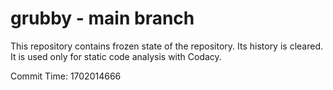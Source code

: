 # grubby - main branch

This repository contains frozen state of the repository.
Its history is cleared. It is used only for static code
analysis with Codacy.

Commit Time: 1702014666
